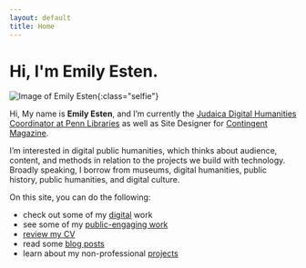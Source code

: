 ```yaml
---
layout: default
title: Home
---
```


# Hi, I'm Emily Esten.

![Image of Emily Esten](/assets/img/esten-headshot.jpg){:class="selfie"}

Hi, My name is **Emily Esten**, and I’m currently the [Judaica Digital Humanities Coordinator at Penn Libraries](https://judaicadh.github.io) as well as Site Designer for [Contingent Magazine](http://contingentmagazine.org/).

I’m interested in digital public humanities, which thinks about audience, content, and methods in relation to the projects we build with technology. Broadly speaking, I borrow from museums, digital humanities, public history, public humanities, and digital culture.

On this site, you can do the following:
- check out some of my [digital](/digital) work
- see some of my [public-engaging work](/public)
- [review my CV](/cv)
- read some [blog posts](/blog)
- learn about my non-professional [projects](/projects)
